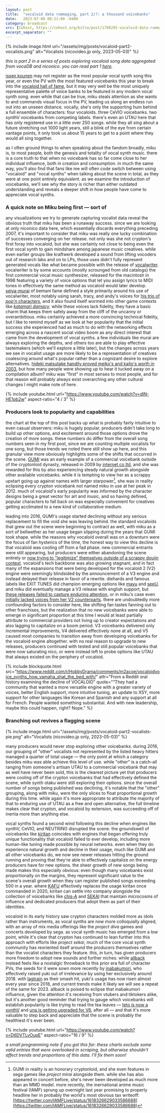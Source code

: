 ```yaml
---
layout: post
title:  "vocaloid data rummaging, part 2/?: a thousand voicebanks"
date:   2023-07-08 08:21:00 -0400
category: broadcast
src: [Cohost, https://cohost.org/bitto/post/1798295-vocaloid-data-rummag]
excerpt_separator: ""
---
```


{% include image.html url="/assets/img/posts/vocaloid-part2-vocalists.png" alt="Vocalists (nicovideo.jp only, 2023-05-03)" %}

*this is part 2 in a series of posts exploring vocaloid song data aggregated from vocaDB and niconico. you can read part 1 [here](/2023/05/10/vocaloid-data-rummaging-part-1).*

[issen kounen](https://vocadb.net/S/483406) may not register as the most popular vocal synth song this year, or even the PV with the most featured voicebanks this year to break into the [vocaloid hall of fame](https://dic.nicovideo.jp/a/vocaloid%E6%AE%BF%E5%A0%82%E5%85%A5%E3%82%8A), but it may very well be the most uniquely representative palette of voice banks to be featured in any modern vocal synth song. even while that can be true, miku steals attention as she wants to and commands visual focus in the PV, leading us along an endless run out into an unseen distance. vocally, she's only the supporting hum behind a full ensemble of characters: four vocaloids. three CeVIO voicebanks. two synthV voicebanks from competing labels. there's even an UTAU here that has only registered use in a little over 250 songs. while they all sing about a future stretching out 1000 light years, still a blink of the eye from certain vantage points, it only took us about 15 years to get to a point where they would all sing together.

as I often ground things to when speaking about the fandom broadly, miku is, to most people, both the genesis and totality of vocal synth music. there is a core truth to that when no voicebank has so far come close to her individual influence, both in creation and consumption. in much the same way, you'll also find that fans like me will often code switch between using "vocaloid" and "vocal synths" when talking about the scene in total, as they were at one point entirely equivalent. as we examine the introduction of voicebanks, we'll see why the story is richer than either outdated understanding and reveals a deeper shift in how people have come to appreciate vocal synths. 

### A quick note on Miku being first — sort of

any visualizations we try to generate capturing vocalist data reveal the obvious truth that miku has been a runaway success. since we are looking at only niconico data here, which essentially discards everything preceding 2007, it's important to consider that miku was really one lucky combination of successes converging on her release. not only was she not crypton's first foray into vocaloid, but she was certainly not close to being even the first vocal synth to gain mindshare among japanese music creatives. while even earlier groups like kraftwerk developed a sound from lifting vocoders out of research labs and on to LPs, those uses didn't fully represent generated vocals like what became possible with the release of [vocalwriter](https://www.macintoshrepository.org/2230-vocalwriter). vocalwriter is by some accounts (mostly scrounged from old catalogs) the first commercial vocal music synthesizer, released for the macintosh in 1998 featuring a variety of voice options that let you assign lyrics to MIDI tones in effectively the same method as vocaloid would later develop. [seiya-murai](https://remywiki.com/Kiyoshi_Murai) of bemani fame defined a style primarily around his use of vocalwriter, most notably using sarah, tracy, and andy's voices for [his trio of *pop'n* characters](https://vocadb.net/T/9332/aiunits), and it also found itself wormed into other game contexts like [*katamari damacy*](https://www.youtube.com/watch?v=XOsdLrYg66I). while these voices lack fidelity, they have a basic charm that keeps them safely away from the cliff of the uncanny or overambitious. miku certainly achieved a more convincing technical fidelity, but I like to remind myself as we look at her popularity that the initial success she experienced had as much to do with the networking effects emerging across a nascent social video boom as any direct interest that came from the development of vocal synths. a few individuals like murai are always exploring the depths, and others too are able to play effective tastemakers (which we'll explore a little later), but the changes across years we see in vocalist usage are more likely to be a representation of creatives coalescing around what's popular rather than a cognizant desire to explore alternatives. [hideki matsutake handily proved meiko's and kaito's worth in 2003](https://www.youtube.com/watch?v=NW-lqdlm_R0), but how many people were showing up to hear it tucked away on a compilation album? miku was "first" in most senses to most people, and for that reason will probably always exist overarching any other cultural changes I might make note of here.

{% include youtube.html url="https://www.youtube.com/watch?v=dlN-HE1pb2w" aspect-ratio="4 / 3" %}

### Producers look to popularity and capabilities

the chart at the top of this post backs up what is probably fairly intuitive to even casual observers: miku is hugely popular, producers didn't take long to build up other options, and excitement around those options drove the creation of more songs. these numbers do differ from the overall song numbers seen in my first post, since we are counting multiple vocalists for one song, but those trends we noted there still show up here, and this granular view more obviously highlights some of the shifts that occurred in the scene. [GUMI](https://vocadb.net/Ar/3) was an early example of a commercial voicebank outside of the cryptonloid dynasty, released in 2009 by [internet co ltd](https://internetmusicsoft.com/), and she was rewarded for this by also experiencing steady natural growth alongside other available voicebanks. while it is tempting to view her as a scrappy upstart going up against names with larger starpower[^1], she was in reality eclipsing every crypton voicebank not named miku in use at her peak in 2012. much of vocaloid's early popularity was informed by the character designs being a great vector for art and music, and so having defined, popular characters to fall back on was especially convenient for creatives getting acclimated to a new kind of collaborative medium. 

leading into 2016, GUMI's usage started declining without any serious replacement to fill the void she was leaving behind. the standard vocaloids that grew out the scene were beginning to contract as well, with miku as a sort of bellwether as her usage began slipping during the years that GUMI took shape. while the reasons why vocaloid overall was on a downturn were the focus of fan hysterics of the time, the honest way to view this decline is that vocaloid was cooling off from a fad phase. new commercial entrants were still appearing, but producers were either abandoning the scene entirely or [now trying to "legitimize" themselves outside of a scrappy doujin context](https://vgperson.com/vocalinterview.php?view=hachiryonatalie). vocaloid's tech backbone was also growing stagnant, and in fact many of the expansions that were being developed for the vocaloid 2 (V2) engine were seemingly blindsided by the announcement of a V3 engine and instead delayed their release in favor of a rewrite. diehards and famous labels like EXIT TUNES did champion emerging options like [mayu](https://vocadb.net/Ar/1766) and [seeU](https://vocadb.net/Ar/193), and miku did eventually manage a V3 release with english support, but [these releases failed to capture enduring attention](https://web.archive.org/web/20150406221221/https://ch.nicovideo.jp/kadotanimitsuru/blomaga/ar699704), or in miku's case even [initially lacked voices from her V2 counterparts](https://vocaloid.fandom.com/wiki/Hatsune_Miku_V3_-_Light_and_Vivid). there are undoubtedly more confounding factors to consider here, like shifting fan tastes fanning out to other franchises, but the realization that no new voicebanks were able to emerge in significant proportion at this time I would at least partially attribute to commercial providers not living up to creator expectations and also lagging to capitalize on a boom period. V3 voicebanks delivered only incremental improvements, V4 delivered effectively none at all, and V5 caused most companies to transition away from developing voicebanks for the vocaloid engine altogether. with no real reason to upgrade to new releases, producers continued with tested and still popular voicebanks that were now saturating nico, or were instead left to probe options like UTAU that always existed on the periphery of vocaloid.

{% include blockquote.html src="https://www.reddit.com/r/HobbyDrama/comments/m2acoe/vocaloidvoice_synths_how_yamaha_shat_the_bed_with/" attr="From a Reddit oral history examining the decline of VOCALOID" quote="“They had a community that wanted a more versatile engine with a greater variety of voices, better English support, more intuitive tuning, an update to XSY, more support for other languages like Korean and Spanish and any support at all for French. People wanted something substantial. And with new leadership, maybe this could happen, right? Nope." %}

### Branching out revives a flagging scene

{% include image.html url="/assets/img/posts/vocaloid-part2-vocalists-pie.png" alt="Vocalists (nicovideo.jp only, 2023-05-03)" %}

many producers would never stop exploring other voicebanks. during 2016, our grouping of "other" vocalists not represented by the listed heavy hitters managed a quarter of total usage — the only point at which a category besides miku was able achieve this level of use. while "other" is a catch-all ranging from someone's artisan UTAU to a commercial voicebank that may as well have never been sold, this is the clearest picture yet that producers were cooling off of the crypton voicebanks that had effectively defined the scene, while synth otaku were still exploring their options. since the overall number of songs being published was declining, it's notable that the "other" grouping, along with miku, were the only slices to float proportional growth during this time. while again it's more appropriate to attribute the majority of that to enduring use of UTAU as a free and open alternative, the full timeline makes clear that crypton, and vocaloid by extension, was succeeding off of inertia more than anything else.

vocal synths found a second wind following this decline when engines like synthV, CeVIO, and NEUTRINO disrupted the scene. the groundswell of voicebanks like [kiritan](https://vocadb.net/Ar/79466) coincides with engines that began offering truly unique functionality that vocaloid failed to ever develop, including more human-like tuning made possible by neural networks. even when they do experience natural growth and decline in their usage, much like GUMI and all other voicebanks do, we now see newer releases hitting the ground running and proving that they're able to effectively capitalize on the energy producers have for new options. the sheer growth of new songs being made makes this especially obvious: even though many voicebanks exist proportionally on the margins, they represent significant value to the scene's overall growth when they can register published songs exceeding 500 in a year. where [KAFU](https://vocadb.net/Ar/83928) effectively replaces the usage kiritan once commanded in 2020, kiritan can settle into company alongside the collection of voicebanks like [chis-A](https://vocadb.net/Ar/99757) and [SEKAI](https://vocadb.net/Ar/99953) that maintain microcosms of influence and dedicated producers that adopt them as part of their identities.

vocaloid in its early history saw crypton characters molded more as idols rather than instruments, as vocal synths are now more colloquially aligned, with an array of mix media offerings like the *project diva* games and concerts developed by sega. as vocal synth music has emerged from a low point, while it's clear that crypton has continued to lean further into this approach with efforts like *project sekai*, much of the core vocal synth community has reoriented itself around the producers themselves rather than the vocalist characters they feature. this, in turn, has given producers more freedom to adopt new sounds and further niches. while [allback](https://vocadb.net/S/482572) instead feels like a nostalgic throwback to this prior era full of character PVs, the seeds for it were sown more recently by [inabakumori](https://vocadb.net/Ar/46824), who effectively raised yuki out of irrelevance by using her exclusively around 2018. with [lagtrain](https://vocadb.net/S/288238) as their smash hit, yuki's usage has now risen almost every year since 2018, and current trends make it likely we will see a repeat of the same for 2023. allback is poised to eclipse that inabakumori influence, given the attention it's receiving from vtubers and tiktokers alike, but it's another good reminder that trying to gauge which voicebanks will establish popularity is like trying to read the tea leaves — [teto is now a synthV](https://kasaneteto.jp/sv/) and [una is getting upgraded for V6](https://twitter.com/otomachiuna/status/1661279508933279744), after all — and that it's more valuable to step back and appreciate that the scene is probably the healthiest it's ever been.

{% include youtube.html url="https://www.youtube.com/watch?v=D6DVTLvOupE" aspect-ratio="16 / 9" %}


*a small programming note if you got this far: these charts exclude some valid entries that were overlooked in scraping, but otherwise shouldn't affect trends and proportions of this data. I'll fix them soon!*

[^1]: GUMI in reality is an honorary cryptonloid, and she even features in sega games like *project mirai* alongside them. while she has also appeared in concert before, she's never been developed as much more than an MMD model. more recently, the inernational anime music festival (IAMF) sprung up overnight last year promising to properly headline her in probably the world's most obvious tax writeoff: [https://twitter.com/IAMFLive/status/1618326629033586688](https://twitter.com/IAMFLive/status/1618326629033586688)